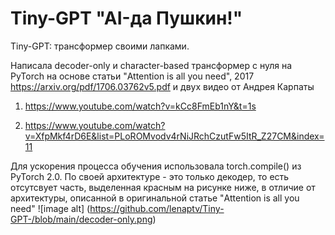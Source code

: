 # Tiny-GPT "AI-да Пушкин!"
Tiny-GPT: трансформер своими лапками. 

Написала decoder-only и character-based трансформер с нуля на PyTorch на основе статьи "Attention is all you need", 2017
https://arxiv.org/pdf/1706.03762v5.pdf
и двух видео от Андрея Карпаты
1) https://www.youtube.com/watch?v=kCc8FmEb1nY&t=1s

2) https://www.youtube.com/watch?v=XfpMkf4rD6E&list=PLoROMvodv4rNiJRchCzutFw5ItR_Z27CM&index=11

Для ускорения процесса обучения использовала torch.compile() из PyTorch 2.0.
По своей архитектуре - это только декодер, то есть отсутсвует часть, выделенная красным на рисунке ниже, в отличие от архитектуры, описанной в оригинальной статье "Attention is all you need"
![image alt] (https://github.com/lenaptv/Tiny-GPT-/blob/main/decoder-only.png)

